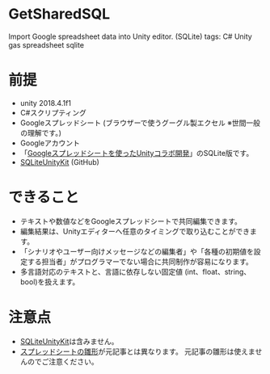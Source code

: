 # GetSharedSQL
Import Google spreadsheet data into Unity editor. (SQLite)
tags: C# Unity gas spreadsheet sqlite  

# 前提
- unity 2018.4.1f1
- C#スクリプティング
- Googleスプレッドシート (ブラウザーで使うグーグル製エクセル ※世間一般の理解です。)
- Googleアカウント
- 「[Googleスプレッドシートを使ったUnityコラボ開発](https://qiita.com/tetr4lab/items/4d04e46ac503f19fe1e7)」のSQLite版です。
- [SQLiteUnityKit](https://github.com/tetr4lab/SQLiteUnityKit) (GitHub)

# できること
- テキストや数値などをGoogleスプレッドシートで共同編集できます。
- 編集結果は、Unityエディターへ任意のタイミングで取り込むことができます。
- 「シナリオやユーザー向けメッセージなどの編集者」や「各種の初期値を設定する担当者」がプログラマーでない場合に共同制作が容易になります。
- 多言語対応のテキストと、言語に依存しない固定値 (int、float、string、bool)を扱えます。

# 注意点
- [SQLiteUnityKit](https://github.com/tetr4lab/SQLiteUnityKit)は含みません。
- [スプレッドシートの雛形](https://docs.google.com/spreadsheets/d/1fm81xrC1qh4-yAnGVocDa6iqj-xDocZUMOTModalxzw/edit?usp=sharing)が元記事とは異なります。
元記事の雛形は使えませんのでご注意ください。
